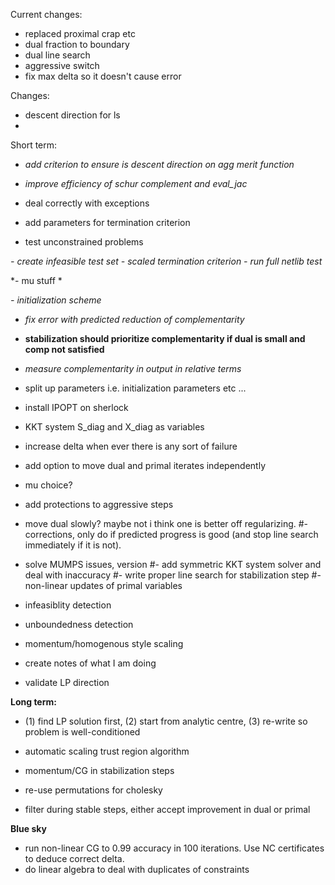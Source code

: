 Current changes:
- replaced proximal crap etc
- dual fraction to boundary
- dual line search
- aggressive switch
- fix max delta so it doesn't cause error

Changes:
- descent direction for ls
-

Short term:
- *add criterion to ensure is descent direction on agg merit function*
- *improve efficiency of schur complement and eval_jac*

- deal correctly with exceptions
- add parameters for termination criterion
- test unconstrained problems

*- create infeasible test set*
*- scaled termination criterion*
*- run full netlib test*

*- mu stuff *

*- initialization scheme*
- *fix error with predicted reduction of complementarity*
- **stabilization should prioritize complementarity if dual is small and comp not satisfied**
- *measure complementarity in output in relative terms*

- split up parameters i.e. initialization parameters etc ...

- install IPOPT on sherlock


- KKT system S_diag and X_diag as variables

- increase delta when ever there is any sort of failure


- add option to move dual and primal iterates independently

- mu choice?

- add protections to aggressive steps
- move dual slowly? maybe not i think one is better off regularizing.
#- corrections, only do if predicted progress is good (and stop line search immediately if it is not).
- solve MUMPS issues, version
#- add symmetric KKT system solver and deal with inaccuracy
#- write proper line search for stabilization step
#- non-linear updates of primal variables
- infeasiblity detection
- unboundedness detection
- momentum/homogenous style scaling

- create notes of what I am doing
- validate LP direction

**Long term:**
- (1) find LP solution first, (2) start from analytic centre, (3) re-write so problem is well-conditioned

- automatic scaling trust region algorithm

- momentum/CG in stabilization steps

- re-use permutations for cholesky
- filter during stable steps, either accept improvement in dual or primal

**Blue sky**
- run non-linear CG to 0.99 accuracy in 100 iterations. Use NC certificates to deduce correct delta.
- do linear algebra to deal with duplicates of constraints
